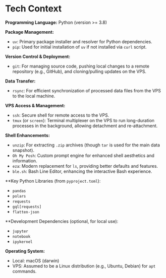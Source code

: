 # Tech Context

**Programming Language:** Python (version >= 3.8)

**Package Management:**
- `uv`: Primary package installer and resolver for Python dependencies.
- `pip`: Used for initial installation of `uv` if not installed via `curl` script.

**Version Control & Deployment:**
- `git`: For managing source code, pushing local changes to a remote repository (e.g., GitHub), and cloning/pulling updates on the VPS.

**Data Transfer:**
- `rsync`: For efficient synchronization of processed data files from the VPS to the local machine.

**VPS Access & Management:**
- `ssh`: Secure shell for remote access to the VPS.
- `tmux` (or `screen`): Terminal multiplexer on the VPS to run long-duration processes in the background, allowing detachment and re-attachment.

**Shell Enhancements:**
- `unzip`: For extracting `.zip` archives (though `tar` is used for the main data snapshot).
- `Oh My Posh`: Custom prompt engine for enhanced shell aesthetics and information.
- `eza`: Modern replacement for `ls`, providing better defaults and features.
- `ble.sh`: Bash Line Editor, enhancing the interactive Bash experience.

**Key Python Libraries (from `pyproject.toml`):
- `pandas`
- `polars`
- `requests`
- `gql[requests]`
- `flatten-json`

**Development Dependencies (optional, for local use):
- `jupyter`
- `notebook`
- `ipykernel`

**Operating System:**
- Local: macOS (darwin)
- VPS: Assumed to be a Linux distribution (e.g., Ubuntu, Debian) for `apt` commands.
